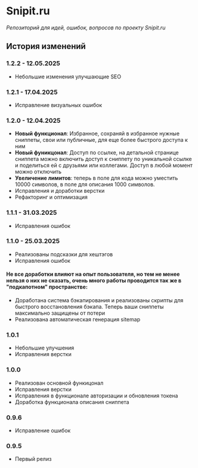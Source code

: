 # Snipit.ru

*Репозиторий для идей, ошибок, вопросов по проекту Snipit.ru*



## История изменений

### 1.2.2 - 12.05.2025

- Небольшие изменения улучшающие SEO

### 1.2.1 - 17.04.2025

- Исправление визуальных ошибок

### 1.2.0 - 12.04.2025

- **Новый функционал**: Избранное, сохраняй в избранное нужные сниппеты, свои или публичные, для еще более быстрого доступа к ним
- **Новый фуникцонал**: Доступ по ссылке, на детальной странице сниппета можно включить доступ к сниппету по уникальной ссылке и поделиться ей с друзьями или коллегами. Доступ в любой момент можно отключить
- **Увеличение лимитов**: теперь в поле для кода можно уместить 10000 символов, в поле для описания 1000 символов.
- Исправления и доработки верстки
- Рефакторинг и оптимизация

### 1.1.1 - 31.03.2025

- Исправления ошибок

### 1.1.0 - 25.03.2025

- Реализованы подсказки для хештэгов
- Исправления ошибок
#### Не все доработки влияют на опыт пользователя, но тем не менее нельзя о них не сказать, очень много работы проводится так же в "подкапотном" пространстве:
- Доработана система бэкапирования и реализованы скрипты для быстрого восстановления бэкапа. Теперь ваши сниппеты максимально защищены от потери
- Реализована автоматическая генерация sitemap

### 1.0.1
- Небольшие улучшения
- Исправления верстки

### 1.0.0
- Реализован основной функицонал
- Исправления верстки
- Исправления в функционале авторизации и обновления токена
- Доработка функционала описания сниппета 

### 0.9.6
- Исправление ошибок

### 0.9.5
- Первый релиз

